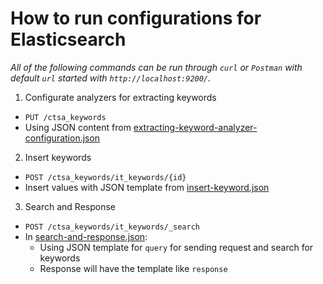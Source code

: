 # How to run configurations for Elasticsearch

_All of the following commands can be run through `curl` or `Postman` with default `url` started with `http://localhost:9200/`._

1. Configurate analyzers for extracting keywords
- `PUT /ctsa_keywords`
- Using JSON content from [extracting-keyword-analyzer-configuration.json](https://github.com/anh-khue/ctsa-capstone/blob/elasticsearch/elasticsearch/extracting-keywords-analyzer-configuration.json)
2. Insert keywords
- `POST /ctsa_keywords/it_keywords/{id}`
- Insert values with JSON template from [insert-keyword.json](https://github.com/anh-khue/ctsa-capstone/blob/elasticsearch/elasticsearch/insert-keyword.json)
3. Search and Response
- `POST /ctsa_keywords/it_keywords/_search`
- In [search-and-response.json](https://github.com/anh-khue/ctsa-capstone/blob/elasticsearch/elasticsearch/search-and-response.json):
    - Using JSON template for `query` for sending request and search for keywords
    - Response will have the template like `response`
